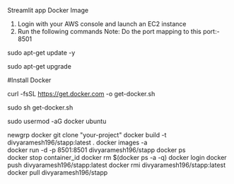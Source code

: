 Streamlit app Docker Image
1. Login with your AWS console and launch an EC2 instance
2. Run the following commands
Note: Do the port mapping to this port:- 8501

sudo apt-get update -y

sudo apt-get upgrade

#Install Docker

curl -fsSL https://get.docker.com -o get-docker.sh

sudo sh get-docker.sh

sudo usermod -aG docker ubuntu

newgrp docker
git clone "your-project"
docker build -t divyaramesh196/stapp:latest . 
docker images -a  
docker run -d -p 8501:8501 divyaramesh196/stapp 
docker ps  
docker stop container_id
docker rm $(docker ps -a -q)
docker login 
docker push divyaramesh196/stapp:latest 
docker rmi divyaramesh196/stapp:latest
docker pull divyaramesh196/stapp
